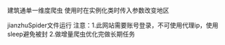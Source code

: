 建筑通单一维度爬虫
使用时在实例化类时传入参数改变地区

jianzhuSpider文件运行
注意：1.此网站需要账号登录，不可使用代理ip，使用sleep避免被封
      2.做增量爬虫优化完做长期任务
      